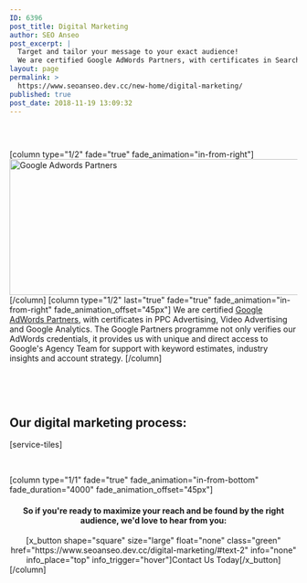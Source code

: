 ```yaml
---
ID: 6396
post_title: Digital Marketing
author: SEO Anseo
post_excerpt: |
  Target and tailor your message to your exact audience!
  We are certified Google AdWords Partners, with certificates in Search Display, Video and Mobile Advertising.
layout: page
permalink: >
  https://www.seoanseo.dev.cc/new-home/digital-marketing/
published: true
post_date: 2018-11-19 13:09:32
---
```

<div class="color marg-top-bot">
<div id="x-section-1" class="x-section lesser-width" style="margin: 0px;padding: 45px 0px; background-color: transparent;">[column type="1/2" fade="true" fade_animation="in-from-right"]<img src="http://seoanseo.ie/wp-content/uploads/2014/10/google-partner-RGB-bg.png" alt="Google Adwords Partners" width="634" height="238" class="alignleft size-full wp-image-1355"> [/column]
[column type="1/2" last="true" fade="true" fade_animation="in-from-right" fade_animation_offset="45px"]
We are certified <a href="https://www.google.ca/partners/about/">Google AdWords Partners</a>, with certificates in PPC Advertising, Video Advertising and Google Analytics. The Google Partners programme not only verifies our AdWords credentials, it provides us with unique and direct access to Google's Agency Team for support with keyword estimates, industry insights and account strategy. [/column]

</div>
</div>
&nbsp;
<div class="indent99 lesser-width">
<div class="green bit">
<h2>Our digital marketing process:</h2>
</div>
[service-tiles]
<div id="x-section-3" class="x-section" style="margin: 0px;padding: 45px 0px; background-color: transparent;">
[column type="1/1" fade="true" fade_animation="in-from-bottom" fade_duration="4000" fade_animation_offset="45px"]<center>
<h4 class="nocap">So if you're ready to maximize your reach and be found by the right audience, we'd love to hear from you:</h4>
[x_button shape="square" size="large" float="none" class="green" href="https://www.seoanseo.dev.cc/digital-marketing/#text-2" info="none" info_place="top" info_trigger="hover"]Contact Us Today[/x_button]

</center>[/column]</div>
</div>